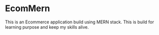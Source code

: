 # EcomMern

This is an Ecommerce application build using MERN stack.
This is build for learning purpose and keep my skills alive.

